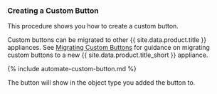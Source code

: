 ### Creating a Custom Button

This procedure shows you how to create a custom button.

<div class="note">

Custom buttons can be migrated to other {{ site.data.product.title }} appliances. See
[Migrating Custom Buttons](#export-import-custom-button) for guidance on
migrating custom buttons to a new {{ site.data.product.title_short }} appliance.

</div>

{% include automate-custom-button.md %}

The button will show in the object type you added the button to.
